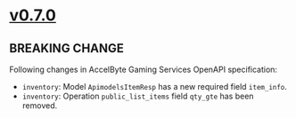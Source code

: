 # [v0.7.0]

## BREAKING CHANGE

Following changes in AccelByte Gaming Services OpenAPI specification:

- `inventory`: Model `ApimodelsItemResp` has a new required field `item_info`.
- `inventory`: Operation `public_list_items` field `qty_gte` has been removed.

[v0.7.0]: https://github.com/AccelByte/accelbyte-python-modular-sdk/compare/services-inventory/v0.6.0..services-inventory/v0.7.0
